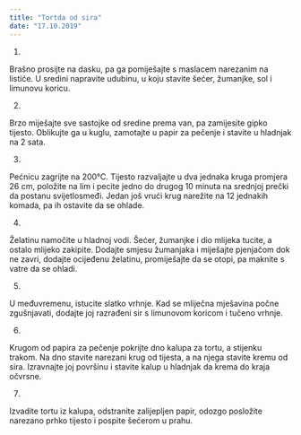 ```yaml
--- 
title: "Tortda od sira"
date: "17.10.2019"
---
```


1.
Brašno prosijte na dasku, pa ga pomiješajte s maslacem narezanim na listiće. U sredini napravite udubinu, u koju stavite šećer, žumanjke, sol i limunovu koricu.

2.
Brzo miješajte sve sastojke od sredine prema van, pa zamijesite gipko tijesto. Oblikujte ga u kuglu, zamotajte u papir za pečenje i stavite u hladnjak na 2 sata.

3.
Pećnicu zagrijte na 200°C. Tijesto razvaljajte u dva jednaka kruga promjera 26 cm, položite na lim i pecite jedno do drugog 10 minuta na srednjoj prečki da postanu svijetlosmeđi. Jedan još vrući krug narežite na 12 jednakih komada, pa ih ostavite da se ohlade.

4.
Želatinu namočite u hladnoj vodi. Šećer, žumanjke i dio mlijeka tucite, a ostalo mlijeko zakipite. Dodajte smjesu žumanjaka i miješajte pjenjačom dok ne zavri, dodajte ocijeđenu želatinu, promiješajte da se otopi, pa maknite s vatre da se ohladi.

5.
U međuvremenu, istucite slatko vrhnje. Kad se mliječna mješavina počne zgušnjavati, dodajte joj razrađeni sir s limunovom koricom i tučeno vrhnje.

6.
Krugom od papira za pečenje pokrijte dno kalupa za tortu, a stijenku trakom. Na dno stavite narezani krug od tijesta, a na njega stavite kremu od sira. Izravnajte joj površinu i stavite kalup u hladnjak da krema do kraja očvrsne.

7.
Izvadite tortu iz kalupa, odstranite zalijepljen papir, odozgo posložite narezano prhko tijesto i pospite šećerom u prahu.